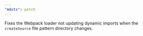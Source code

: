 ```yaml
---
"mdxts": patch
---
```


Fixes the Webpack loader not updating dynamic imports when the `createSource` file pattern directory changes.
